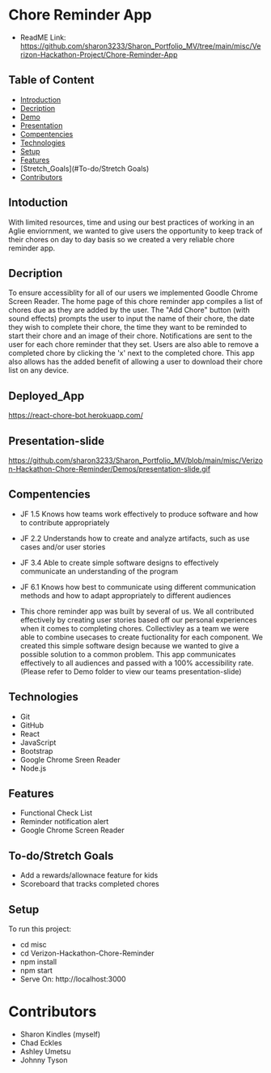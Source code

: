 # Chore Reminder App
* ReadME Link: https://github.com/sharon3233/Sharon_Portfolio_MV/tree/main/misc/Verizon-Hackathon-Project/Chore-Reminder-App

## Table of Content 
* [Introduction](#Introduction)
* [Decription](#Decription)
* [Demo](#Deployed_App)
* [Presentation](#Presentation-slide)
* [Compentencies](#Compentencies)
* [Technologies](#Technologies)
* [Setup](#Setup)
* [Features](#Features)
* [Stretch_Goals](#To-do/Stretch Goals)
* [Contributors](#Contributors)

## Intoduction 
With limited resources, time and using our best practices of working in an Aglie enviornment, we wanted to give users the opportunity to keep track of their chores on day to day basis so we created a very reliable chore reminder app. 
## Decription 
To ensure accessiblity for all of our users we implemented Goodle Chrome Screen Reader. The home page of this chore reminder app compiles a list of chores due as they are added by the user. The "Add Chore" button (with sound effects) prompts the user to input the name of their chore, the date they wish to complete their chore, the time they want to be reminded to start their chore and an image of their chore. Notifications are sent to the user for each chore reminder that they set.  Users are also able to remove a completed chore by clicking the 'x' next to the completed chore. This app also allows has the added benefit of allowing a user to download their chore list on any device.  

## Deployed_App
https://react-chore-bot.herokuapp.com/

## Presentation-slide 
https://github.com/sharon3233/Sharon_Portfolio_MV/blob/main/misc/Verizon-Hackathon-Chore-Reminder/Demos/presentation-slide.gif


## Compentencies
* JF 1.5
Knows how teams work effectively to produce software and how to contribute appropriately
* JF 2.2
Understands how to create and analyze artifacts, such as use cases and/or user stories
* JF 3.4
Able to create simple software designs to effectively communicate an understanding of the program
* JF 6.1
Knows how best to communicate using different communication methods and how to adapt appropriately to different audiences

* This chore reminder app was built by several of us. We all contributed effectively by creating user stories based off our personal experiences when it comes to completing chores. Collectivley as a team we were able to combine usecases to create fuctionality for each component. We created this simple software design because we wanted to give a possible solution to a common problem. This app communicates effectively to all audiences and passed with a 100% accessibility rate.(Please refer to Demo folder to view our teams presentation-slide) 


## Technologies
- Git 
- GitHub 
- React 
- JavaScript 
- Bootstrap
- Google Chrome Sreen Reader 
- Node.js 

## Features
* Functional Check List 
* Reminder notification alert 
* Google Chrome Screen Reader 

## To-do/Stretch Goals
* Add a rewards/allownace feature for kids
* Scoreboard that tracks completed chores



## Setup 
To run this project:
 * cd misc
 * cd Verizon-Hackathon-Chore-Reminder
 * npm install 
 * npm start
 * Serve On: http://localhost:3000

# Contributors 
* Sharon Kindles (myself)
* Chad Eckles
* Ashley Umetsu 
* Johnny Tyson